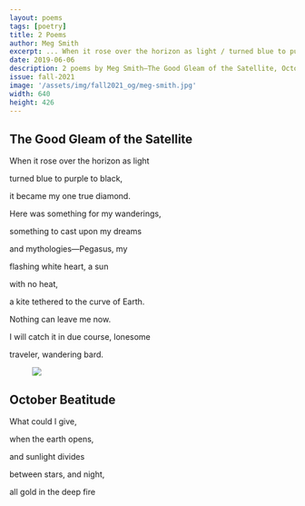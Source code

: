 ```yaml
---
layout: poems
tags: [poetry]
title: 2 Poems
author: Meg Smith
excerpt: ... When it rose over the horizon as light / turned blue to purple to black, / it became my one true diamond ...
date: 2019-06-06
description: 2 poems by Meg Smith—The Good Gleam of the Satellite, October Beatitude
issue: fall-2021
image: '/assets/img/fall2021_og/meg-smith.jpg'
width: 640
height: 426
---
```



## The Good Gleam of the Satellite
<div class="stanza">
<p class="poemline">When it rose over the horizon as light</p>
<p class="poemline">turned blue to purple to black,</p>
<p class="poemline">it became my one true diamond.</p>
<p class="poemline">Here was something for my wanderings,</p>
<p class="poemline">something to cast upon my dreams</p>
<p class="poemline">and mythologies—Pegasus, my</p>
<p class="poemline">flashing white heart, a sun</p>
<p class="poemline">with no heat,</p>
<p class="poemline">a kite tethered to the curve of Earth.</p>
<p class="poemline">Nothing can leave me now.</p>
<p class="poemline">I will catch it in due course, lonesome</p>
<p class="poemline">traveler, wandering bard.</p>
</div>

<figure class="my-5 py-3">
  <img src="{{ '/assets/img/seperator.png' | prepend: site.baseurl }}" class="d-block" style="max-height:15px;" />
</figure>

## October Beatitude
<div class="stanza">
<p class="poemline">What could I give,</p>
<p class="poemline">when the earth opens,</p>
<p class="poemline">and sunlight divides</p>
<p class="poemline">between stars, and night,</p>
<p class="poemline">all gold in the deep fire</p>
</div>
